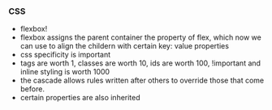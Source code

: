 ### CSS
- flexbox!
- flexbox assigns the parent container the property of flex, which now we can use to align the childern with certain key: value properties
- css specificity is important
- tags are worth 1, classes are worth 10, ids are worth 100, !important and inline styling is worth 1000 
- the cascade allows rules written after others to override those that come before. 
- certain properties are also inherited 